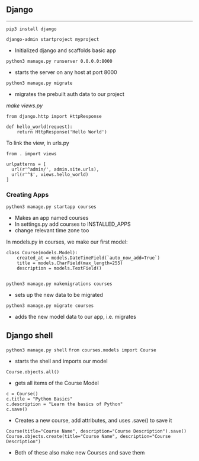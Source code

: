 ## Django
****
`pip3 install django`

`django-admin startproject myproject`
 - Initialized django and scaffolds basic app

`python3 manage.py runserver 0.0.0.0:8000`
 - starts the server on any host at port 8000

`python3 manage.py migrate`
 - migrates the prebuilt auth data to our project

*make views.py*

`from django.http import HttpResponse`

```
def hello_world(request):
    return HttpResponse('Hello World')

```

To link the view, in urls.py

`from . import views`

```
urlpatterns = [
  url(r'^admin/', admin.site.urls),
  url(r'^$', views.hello_world)
]
```

### Creating Apps

`python3 manage.py startapp courses`
 - Makes an app named courses
 - In settings.py add courses to INSTALLED_APPS
 - change relevant time zone too

In models.py in courses, we make our first model:

```
class Course(models.Model):
    created_at = models.DateTimeField(`auto_now_add=True`)
    title = models.CharField(max_length=255)
    description = models.TextField()


```

`python3 manage.py makemigrations courses`
 - sets up the new data to be migrated

`python3 manage.py migrate courses`
 - adds the new model data to our app, i.e. migrates


## Django shell

`python3 manage.py shell`
`from courses.models import Course`
 - starts the shell and imports our model

`Course.objects.all()`
 - gets all items of the Course Model

```
c = Course()
c.title = "Python Basics"
c.description = "Learn the basics of Python"
c.save()
```
 - Creates a new course, add attributes, and uses .save() to save it

`Course(title="Course Name", description="Course Description").save()`
`Course.objects.create(title="Course Name", description="Course Description")`
 - Both of these also make new Courses and save them


